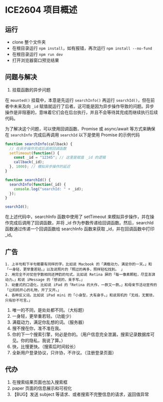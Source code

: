 # ICE2604 项目概述

## 运行

* clone 整个文件夹
* 在根目录运行 `npm install`，如有报错，再次运行 `npm install --no-fund`
* 在根目录运行 `npm run dev`
* 打开浏览器窗口预览结果

## 问题与解决
1. 挂载函数的异步问题

在 `mounted()` 挂载中，本意是先运行 `searchInfo()` 再运行 `searchId()`，但在前者中未来及向 `_id` 赋值就运行了后者。这可能是因为异步操作导致的问题。异步操作是非阻塞的，意味着它们会在后台执行，并且不会等待其完成而继续执行后续代码。

为了解决这个问题，可以使用回调函数、Promise 或 async/await 等方式来确保在 `searchInfo` 完成后再调用 `searchId`
以下是使用 Promise 的示例代码
```js
function searchInfo(callback) {
  // 在异步操作完成后调用回调函数
  setTimeout(function() {
    const _id = "12345"; // 这里是赋值 _id 的逻辑
    callback(_id);
  }, 1000); // 模拟异步操作的延迟
}

function searchId() {
  searchInfo(function(_id) {
    console.log("searchId: " + _id);
  });
}

searchId();
```
在上述代码中，searchInfo 函数中使用了 setTimeout 来模拟异步操作，并在操作完成后调用了回调函数，并将 _id 作为参数传递给回调函数。然后，searchId 函数通过传递一个回调函数给 searchInfo 函数来获取 _id，并在回调函数中打印 _id。

## 广告

```
1. 上半句和下半句都要有同样的字。比如说 Macbook 的「满载动力，满足你的一天。」和「一身轻，更举重若轻。」以及说照片的「照过的再多，照样轻松找到。 」
2. 用完全不对仗但字数相同还押韵的句式，比如说 Retina 屏的「每一像素颗粒，尽显澎湃动力。」和说 iMessage 的「想说的，亲手写。」
3. 幼童式的口语化，比如说 iPad 的「Retina 的大作，一款又一款。」和母亲节活动宣传的「让妈妈开心的礼物，开了又开。」
4. 各种反义词。比如说 iPad mini 的「小身型，大有身手。」和说耳机的「无线，无繁琐，只有妙不可言。」
```
1. 唯一的不同，是处处都不同。（大标题）
2. 一身轻，更举重若轻。（功能少）
3. 满载动力，满足你乱想的词。（服务器）
4. 搜不搜在你，准不准在我。
5. 你的下一个搜索引擎，何必是你的。（用户信息完全泄漏，搜索记录数据库可见。你的隐私，我说了算。）
6. 快，比慢更快。（搜索后时间较长）
7. 全新用户登录协议，只许协，不许议。（注册登录页面）

## 代办

1. 在搜索结果页面也加入搜索框
2. paper 页面的信息展示和可视化
3. 【BUG】发送 subject 等请求、或者搜索不完整信息的请求，返回值异常